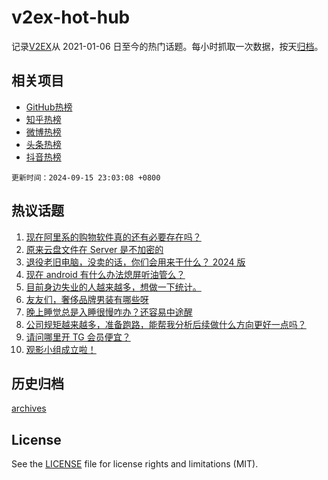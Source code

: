 # v2ex-hot-hub

 记录[V2EX](https://www.v2ex.com/)从 2021-01-06 日至今的热门话题。每小时抓取一次数据，按天[归档](archives)。
 
 ## 相关项目

- [GitHub热榜](https://github.com/it985/github-hot-hub)
- [知乎热榜](https://github.com/it985/zhihu-hot-hub)
- [微博热榜](https://github.com/it985/weibo-hot-hub)
- [头条热榜](https://github.com/it985/toutiao-hot-hub)
- [抖音热榜](https://github.com/it985/douyin-hot-hub)


 `更新时间：2024-09-15 23:03:08 +0800`

## 热议话题

1. [现在阿里系的购物软件真的还有必要存在吗？](https://www.v2ex.com/t/1073167)
1. [原来云盘文件在 Server 是不加密的](https://www.v2ex.com/t/1073207)
1. [退役老旧电脑，没卖的话，你们会用来干什么？ 2024 版](https://www.v2ex.com/t/1073179)
1. [现在 android 有什么办法熄屏听油管么？](https://www.v2ex.com/t/1073188)
1. [目前身边失业的人越来越多，想做一下统计。](https://www.v2ex.com/t/1073176)
1. [友友们，奢侈品牌男装有哪些呀](https://www.v2ex.com/t/1073189)
1. [晚上睡觉总是入睡很慢咋办？还容易中途醒](https://www.v2ex.com/t/1073168)
1. [公司规矩越来越多，准备跑路，能帮我分析后续做什么方向更好一点吗？](https://www.v2ex.com/t/1073226)
1. [请问哪里开 TG 会员便宜？](https://www.v2ex.com/t/1073161)
1. [观影小组成立啦！](https://www.v2ex.com/t/1073154)

## 历史归档

[archives](archives)

## License

See the [LICENSE](LICENSE) file for license rights and limitations (MIT).
